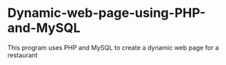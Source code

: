 # Dynamic-web-page-using-PHP-and-MySQL
This program uses PHP and MySQL to create a dynamic web page for a restaurant
